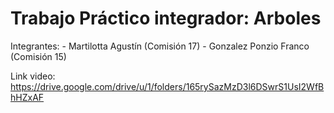 # Trabajo Práctico integrador: Arboles

Integrantes:
    - Martilotta Agustín (Comisión 17)
    - Gonzalez Ponzio Franco (Comisión 15)

Link video: https://drive.google.com/drive/u/1/folders/165rySazMzD3l6DSwrS1UsI2WfBhHZxAF
